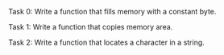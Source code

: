 Task 0: Write a function that fills memory with a constant byte.

Task 1: Write a function that copies memory area.

Task 2: Write a function that locates a character in a string.
